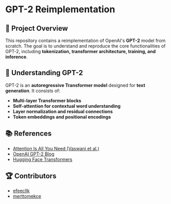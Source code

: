 # GPT-2 Reimplementation

## 📌 Project Overview
This repository contains a reimplementation of OpenAI's **GPT-2** model from scratch. The goal is to understand and reproduce the core functionalities of GPT-2, including **tokenization, transformer architecture, training, and inference**.

## 🧠 Understanding GPT-2
GPT-2 is an **autoregressive Transformer model** designed for **text generation**. It consists of:
- **Multi-layer Transformer blocks**
- **Self-attention for contextual word understanding**
- **Layer normalization and residual connections**
- **Token embeddings and positional encodings**

## 📚 References
- [Attention Is All You Need (Vaswani et al.)](https://arxiv.org/abs/1706.03762)
- [OpenAI GPT-2 Blog](https://openai.com/research/gpt-2)
- [Hugging Face Transformers](https://huggingface.co/transformers/)

## 🏆 Contributors
- [efeecllk](https://github.com/efeecllk)
- [merttomekce](https://github.com/merttomekce)
 
